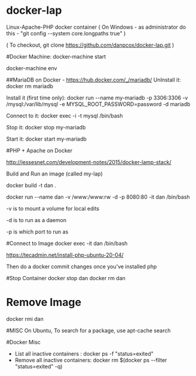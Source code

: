 # docker-lap
Linux-Apache-PHP docker container
( On Windows - as administrator do this - "git config --system core.longpaths true" )

( To checkout, git clone  https://github.com/danpcox/docker-lap.git )


#Docker Machine:
docker-machine start

docker-machine env

##MariaDB on Docker - https://hub.docker.com/_/mariadb/
UnInstall it: docker rm mariadb

Install it (first time only):   docker run --name my-mariadb -p 3306:3306 -v /mysql:/var/lib/mysql -e MYSQL_ROOT_PASSWORD=password -d mariadb

Connect to it:   docker exec -i -t mysql /bin/bash

Stop it: docker stop my-mariadb

Start it: docker start my-mariadb

#PHP + Apache on Docker

http://jessesnet.com/development-notes/2015/docker-lamp-stack/

Build and Run an image (called my-lap)

docker build -t dan .

docker run --name dan -v /www:/www:rw -d -p 8080:80 -it dan /bin/bash

 -v is to mount a volume for local edits

 -d is to run as a daemon

 -p is which port to run as

#Connect to Image
docker exec -it dan /bin/bash


https://tecadmin.net/install-php-ubuntu-20-04/

Then do a docker commit changes once you've installed php

#Stop Container
docker stop dan
docker rm dan

# Remove Image
docker rmi dan

#MISC
On Ubuntu, To search for a package, use apt-cache search

#Docker Misc
- List all inactive containers : docker ps -f "status=exited"
- Remove all inactive containers: docker rm $(docker ps --filter "status=exited" -q)
